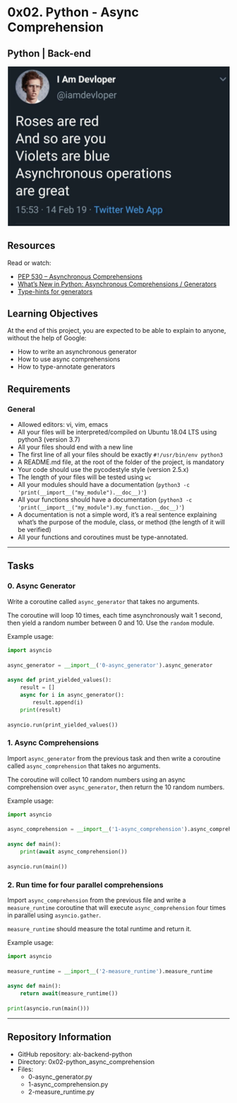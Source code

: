 # 0x02. Python - Async Comprehension

## Python | Back-end

![async](images/ee85b9f67c384e29525b.png)

## Resources
Read or watch:
- [PEP 530 – Asynchronous Comprehensions](https://www.python.org/dev/peps/pep-0530/)
- [What’s New in Python: Asynchronous Comprehensions / Generators](https://docs.python.org/3/library/asyncio-task.html#coroutine)
- [Type-hints for generators](https://docs.python.org/3/library/typing.html#typing.Generator)

## Learning Objectives
At the end of this project, you are expected to be able to explain to anyone, without the help of Google:
- How to write an asynchronous generator
- How to use async comprehensions
- How to type-annotate generators

## Requirements
### General
- Allowed editors: vi, vim, emacs
- All your files will be interpreted/compiled on Ubuntu 18.04 LTS using python3 (version 3.7)
- All your files should end with a new line
- The first line of all your files should be exactly `#!/usr/bin/env python3`
- A README.md file, at the root of the folder of the project, is mandatory
- Your code should use the pycodestyle style (version 2.5.x)
- The length of your files will be tested using `wc`
- All your modules should have a documentation (`python3 -c 'print(__import__("my_module").__doc__)'`)
- All your functions should have a documentation (`python3 -c 'print(__import__("my_module").my_function.__doc__)'`)
- A documentation is not a simple word, it’s a real sentence explaining what’s the purpose of the module, class, or method (the length of it will be verified)
- All your functions and coroutines must be type-annotated.

---

## Tasks
### 0. Async Generator
Write a coroutine called `async_generator` that takes no arguments.

The coroutine will loop 10 times, each time asynchronously wait 1 second, then yield a random number between 0 and 10. Use the `random` module.

Example usage:
```python
import asyncio

async_generator = __import__('0-async_generator').async_generator

async def print_yielded_values():
    result = []
    async for i in async_generator():
        result.append(i)
    print(result)

asyncio.run(print_yielded_values())
```

### 1. Async Comprehensions
Import `async_generator` from the previous task and then write a coroutine called `async_comprehension` that takes no arguments.

The coroutine will collect 10 random numbers using an async comprehension over `async_generator`, then return the 10 random numbers.

Example usage:
```python
import asyncio

async_comprehension = __import__('1-async_comprehension').async_comprehension

async def main():
    print(await async_comprehension())

asyncio.run(main())
```

### 2. Run time for four parallel comprehensions
Import `async_comprehension` from the previous file and write a `measure_runtime` coroutine that will execute `async_comprehension` four times in parallel using `asyncio.gather`.

`measure_runtime` should measure the total runtime and return it.

Example usage:
```python
import asyncio

measure_runtime = __import__('2-measure_runtime').measure_runtime

async def main():
    return await(measure_runtime())

print(asyncio.run(main()))
```

---

## Repository Information
- GitHub repository: alx-backend-python
- Directory: 0x02-python_async_comprehension
- Files: 
  - 0-async_generator.py
  - 1-async_comprehension.py
  - 2-measure_runtime.py
